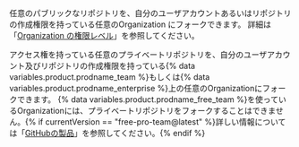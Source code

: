 任意のパブリックなリポジトリを、自分のユーザアカウントあるいはリポジトリの作成権限を持っている任意のOrganization にフォークできます。 詳細は「[Organization の権限レベル](/articles/permission-levels-for-an-organization)」を参照してください。

アクセス権を持っている任意のプライベートリポジトリを、自分のユーザアカウント及びリポジトリの作成権限を持っている{% data variables.product.prodname_team %}もしくは{% data variables.product.prodname_enterprise %}上の任意のOrganizationにフォークできます。 {% data variables.product.prodname_free_team %}を使っているOrganizationには、プライベートリポジトリをフォークすることはできません。{% if currentVersion == "free-pro-team@latest" %}詳しい情報については「[GitHubの製品](/articles/githubs-products)」を参照してください。{% endif %}
